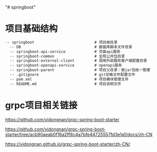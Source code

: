 "# springboot"

# 项目基础结构

```markdown
-- springboot                           # 项目根目录
  -- DB                                 # 数据库脚本文件目录
  -- springboot-api-service             # 页面api服务
  -- springboot-common                  # 全局公共包目录
  -- springboot-external-client         # 调用外部服务客户端配置目录
  -- springboot-openapi-service         # openapi服务
  -- springboot-parent                  # 项目父目录：做jar包统一管理
  -- .gitignore                         # git忽略文件配置文件
  -- pom.xml                            # 项目模块管理文件
  -- README.md                          # 项目说明文件
```



# grpc项目相关链接

https://github.com/yidongnan/grpc-spring-boot-starter

https://github.com/yidongnan/grpc-spring-boot-starter/tree/acb90aeab0f16a2ff8c4a7bfe44725557fd3e1a1/docs/zh-CN

https://yidongnan.github.io/grpc-spring-boot-starter/zh-CN/
